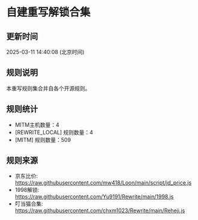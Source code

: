 # 自建重写解锁合集

## 更新时间
2025-03-11 14:40:08 (北京时间)

## 规则说明
本重写规则集合并自各个开源规则。

## 规则统计
- MITM主机数量：4
- [REWRITE_LOCAL] 规则数量：4
- [MITM] 规则数量：509


## 规则来源
- 京东比价: https://raw.githubusercontent.com/mw418/Loon/main/script/jd_price.js
- 1998解锁: https://raw.githubusercontent.com/Yu9191/Rewrite/main/1998.js
- 叮当猫合集: https://raw.githubusercontent.com/chxm1023/Rewrite/main/Reheji.js
